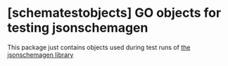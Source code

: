 # [schematestobjects] GO objects for testing jsonschemagen #

This package just contains objects used during test runs of [the jsonschemagen library](https://github.com/brainicorn/jsonschemagen)